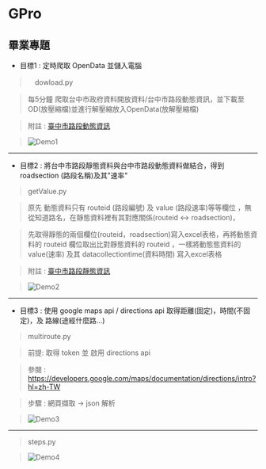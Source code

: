 # GPro
## 畢業專題 ## 
* 目標1 : 定時爬取 OpenData 並儲入電腦
>　dowload.py

>  每5分鐘 爬取台中市政府資料開放資料/台中市路段動態資訊，並下載至OD(放壓縮檔)並進行解壓縮放入OpenData(放解壓縮檔)

>  附註 : [臺中市路段動態資訊](http://opendata.taichung.gov.tw/dataset/3abb91ea-1a9f-11e8-8f43-00155d021202)

>  ![Demo1](https://i.imgur.com/LvWAf9H.png,dowloadtoComputer)
***

* 目標2 : 將台中市路段靜態資料與台中市路段動態資料做結合，得到 roadsection (路段名稱)及其"速率"
> getValue.py

> 原先 動態資料只有 routeid (路段編號) 及 value (路段速率)等等欄位 ，無從知道路名，在靜態資料裡有其對應關係(routeid <-> roadsection)，

> 先取得靜態的兩個欄位(routeid，roadsection)寫入excel表格，再將動態資料的 routeid 欄位取出比對靜態資料的 routeid ，一樣將動態態資料的 value(速率) 及其 datacollectiontime(資料時間) 寫入excel表格

> 附註 : [臺中市路段靜態資訊](http://opendata.taichung.gov.tw/dataset/3af22636-1a9f-11e8-8f43-00155d021202)

> ![Demo2](https://i.imgur.com/o3XxqZn.png,compare_and_write)
***

* 目標3 : 使用 google maps api / directions api 取得距離(固定)，時間(不固定)，及 路線(途經什麼路...)
> multiroute.py

> 前提: 取得 token 並 啟用 directions api 

> 參閱 : https://developers.google.com/maps/documentation/directions/intro?hl=zh-TW

> 步驟 : 網頁擷取 -> json 解析

> ![Demo3](https://i.imgur.com/5e0Q9Ts.png,distance&time&multiroute)
***
> steps.py

> ![Demo4](https://goish135.github.io/GPro/demo-steps.png)


